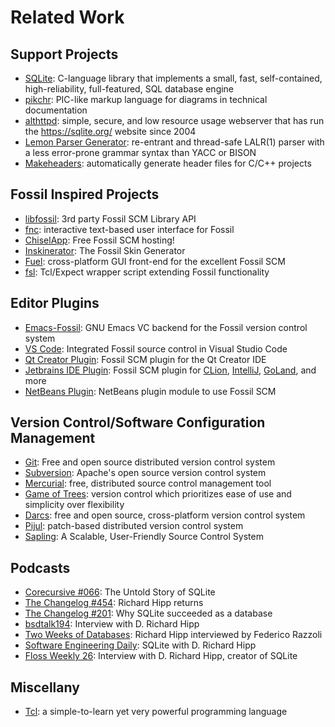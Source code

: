 # Related Work

## Support Projects

* [SQLite]: C-language library that implements a small, fast,
  self-contained, high-reliability, full-featured, SQL database engine
* [pikchr]: PIC-like markup language for diagrams in technical
  documentation
* [althttpd]: simple, secure, and low resource usage webserver
  that has run the https://sqlite.org/ website since 2004
* [Lemon Parser Generator][lemon]: re-entrant and thread-safe
  LALR(1) parser with a less error-prone grammar syntax than YACC or BISON
* [Makeheaders]: automatically generate header files for C/C++ projects

## Fossil Inspired Projects

* [libfossil]: 3rd party Fossil SCM Library API
* [fnc]: interactive text-based user interface for Fossil
* [ChiselApp]: Free Fossil SCM hosting!
* [Inskinerator]: The Fossil Skin Generator
* [Fuel]: cross-platform GUI front-end for the excellent Fossil SCM
* [fsl]: Tcl/Expect wrapper script extending Fossil functionality


## Editor Plugins

* [Emacs-Fossil][emacsfsl]: GNU Emacs VC backend for the Fossil version
  control system
* [VS Code][vscode]: Integrated Fossil source control in Visual Studio Code
* [Qt Creator Plugin][qtfsl]: Fossil SCM plugin for the Qt Creator IDE
* [Jetbrains IDE Plugin][jetbrains]: Fossil SCM plugin for [CLion], [IntelliJ],
  [GoLand], and more
* [NetBeans Plugin][netbeans]: NetBeans plugin module to use Fossil SCM

## Version Control/Software Configuration Management

* [Git]: Free and open source distributed version control system
* [Subversion]: Apache's open source version control system
* [Mercurial]: free, distributed source control management tool
* [Game of Trees][got]: version control which prioritizes ease of use and
  simplicity over flexibility
* [Darcs]: free and open source, cross-platform version control system
* [Pijul]: patch-based distributed version control system
* [Sapling]: A Scalable, User-Friendly Source Control System

## Podcasts

* [Corecursive #066][corec66]: The Untold Story of SQLite
* [The Changelog #454][changelog454]: Richard Hipp returns
* [The Changelog #201][changelog201]: Why SQLite succeeded as a database
* [bsdtalk194][bsdtalk]: Interview with D. Richard Hipp
* [Two Weeks of Databases][db2w]: Richard Hipp interviewed by Federico Razzoli
* [Software Engineering Daily][swed]: SQLite with D. Richard Hipp
* [Floss Weekly 26][floss26]: Interview with D. Richard Hipp, creator of SQLite

## Miscellany

* [Tcl]: a simple-to-learn yet very powerful programming language

[althttpd]:      https://sqlite.org/althttpd/doc/trunk/althttpd.md
[bsdtalk]:       https://bsdtalk.blogspot.com/2010/07/bsdtalk194-fossil-scm-with-d-richard.html
[changelog201]:  https://changelog.com/podcast/201
[changelog454]:  https://changelog.com/podcast/454
[ChiselApp]:     https://chiselapp.com/
[CLion]:         https://www.jetbrains.com/clion/
[corec66]:       https://corecursive.com/066-sqlite-with-richard-hipp/
[Darcs]:         http://darcs.net/
[db2w]:          https://youtu.be/2eaQzahCeh4
[emacsfsl]:      https://chiselapp.com/user/venks/repository/emacs-fossil/doc/tip/README.md
[floss26]:       https://twit.tv/shows/floss-weekly/episodes/26
[fnc]:           https://fnc.bsdbox.org
[fsl]:           http://fossil.0branch.com/fsl
[Fuel]:          https://fuel-scm.org/fossil/index
[Git]:           https://git-scm.com
[GoLand]:        https://www.jetbrains.com/go/
[got]:           https://gameoftrees.org
[Inskinerator]:  https://tangentsoft.com/inskinerator
[IntelliJ]:      https://www.jetbrains.com/idea/
[jetbrains]:     https://plugins.jetbrains.com/plugin/7479-fossil-integration
[lemon]:         https://www.hwaci.com/sw/lemon/
[libfossil]:     https://fossil.wanderinghorse.net/r/libfossil/wiki/home
[Makeheaders]:   https://fossil-scm.org/home/doc/trunk/tools/makeheaders.html
[Mercurial]:     https://www.mercurial-scm.org/
[netbeans]:      https://chiselapp.com/user/backendzeit/repository/netbeans-fossil-plugin/index
[Pijul]:         https://pijul.org
[pikchr]:        https://pikchr.org
[qtfsl]:         https://code.qt.io/cgit/qt-creator/plugin-fossil-scm.git/
[Sapling]:       https://sapling-scm.com
[SQLite]:        https://sqlite.org/index.html
[Subversion]:    https://subversion.apache.org/
[swed]:          https://softwareengineeringdaily.com/2015/11/13/sqlite-with-d-richard-hipp/
[Tcl]:           https://core.tcl-lang.org/tcl/wiki?name=Index
[VSCode]:        https://marketplace.visualstudio.com/items?itemName=koog1000.fossil
